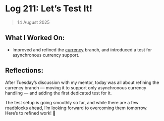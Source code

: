# Log 211: Let’s Test It!

> 14 August 2025

## What I Worked On:

- Improved and refined the [currency] branch, and introduced a test for
  asynchronous currency support.

## Reflections:

After Tuesday’s discussion with my mentor, today was all about refining the
currency branch — moving it to support only asynchronous currency handling — and
adding the first dedicated test for it.

The test setup is going smoothly so far, and while there are a few roadblocks
ahead, I’m looking forward to overcoming them tomorrow. Here’s to refined work!
🥂

[currency]: https://github.com/shaavan/rust-lightning/commits/currency-28
